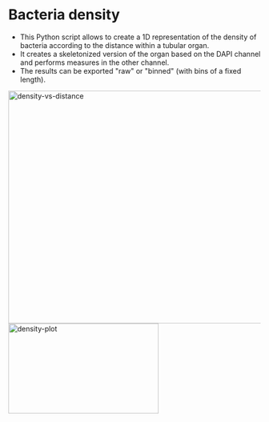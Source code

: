 # Bacteria density

- This Python script allows to create a 1D representation of the density of bacteria according to the distance within a tubular organ.
- It creates a skeletonized version of the organ based on the DAPI channel and performs measures in the other channel.
- The results can be exported "raw" or "binned" (with bins of a fixed length).

<img width="643" height="465" alt="density-vs-distance" src="https://github.com/user-attachments/assets/c3d1a9df-119d-4fa7-8643-9fc32a8aff51" />

<img width="300" height="180" alt="density-plot" src="https://github.com/user-attachments/assets/d9e5fb25-593c-475a-9972-616145c37aa3" />
